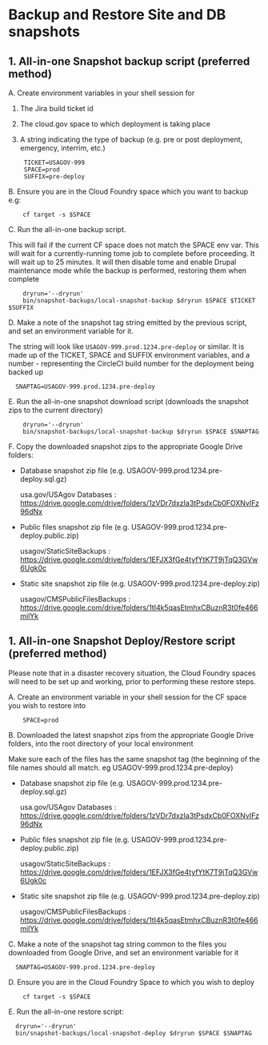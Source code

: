 # Backup and Restore Site and DB snapshots

## 1. All-in-one Snapshot backup script (preferred method)

A. Create environment variables in your shell session for

1. The Jira build ticket id

1. The cloud.gov space to which deployment is taking place

1. A string indicating the type of backup (e.g. pre or post deployment, emergency, interrim, etc.)

        TICKET=USAGOV-999
        SPACE=prod
        SUFFIX=pre-deploy

B. Ensure you are in the Cloud Foundry space which you want to backup e.g:

        cf target -s $SPACE

C. Run the all-in-one backup script.

This will fail if the current CF space does not match the SPACE env var. This will wait for a currently-running tome job to complete before proceeding. It will wait up to 25 minutes.  It will then disable tome and enable Drupal maintenance mode while the backup is performed, restoring them when complete

        dryrun='--dryrun'
        bin/snapshot-backups/local-snapshot-backup $dryrun $SPACE $TICKET $SUFFIX

D. Make a note of the snapshot tag string emitted by the previous script, and set an environment variable for it.

The string will look like ``USAGOV-999.prod.1234.pre-deploy`` or similar.  It is made up of the TICKET, SPACE and SUFFIX environment variables, and a number - representing the CircleCI build number for the deployment being backed up

      SNAPTAG=USAGOV-999.prod.1234.pre-deploy

E. Run the all-in-one snapshot download script (downloads the snapshot zips to the current directory)

        dryrun='--dryrun'
        bin/snapshot-backups/local-snapshot-backup $dryrun $SPACE $SNAPTAG

F. Copy the downloaded snapshot zips to the appropriate Google Drive folders:

- Database snapshot zip file (e.g. USAGOV-999.prod.1234.pre-deploy.sql.gz)

    usa.gov/USAgov Databases : https://drive.google.com/drive/folders/1zVDr7dxzIa3tPsdxCb0FOXNvIFz96dNx

- Public files snapshot zip file (e.g. USAGOV-999.prod.1234.pre-deploy.public.zip)

    usagov/StaticSiteBackups : https://drive.google.com/drive/folders/1EFJX3fGe4tyfYtK7T9jTqQ3GVw6Ugk0c

- Static site snapshot zip file (e.g. USAGOV-999.prod.1234.pre-deploy.zip)

    usagov/CMSPublicFilesBackups : https://drive.google.com/drive/folders/1tI4k5qasEtmhxCBuznR3t0fe466milYk

## 1. All-in-one Snapshot Deploy/Restore script (preferred method)

Please note that in a disaster recovery situation, the Cloud Foundry spaces will need to be set up and working, prior to performing these restore steps.

A. Create an environment variable in your shell session for the CF space you wish to restore into

        SPACE=prod

B. Downloaded the latest snapshot zips from the appropriate Google Drive folders, into the root directory of your local environment

Make sure each of the files has the same snapshot tag (the beginning of the file names should all match. eg USAGOV-999.prod.1234.pre-deploy)

- Database snapshot zip file (e.g. USAGOV-999.prod.1234.pre-deploy.sql.gz)

    usa.gov/USAgov Databases : https://drive.google.com/drive/folders/1zVDr7dxzIa3tPsdxCb0FOXNvIFz96dNx

- Public files snapshot zip file (e.g. USAGOV-999.prod.1234.pre-deploy.public.zip)

    usagov/StaticSiteBackups : https://drive.google.com/drive/folders/1EFJX3fGe4tyfYtK7T9jTqQ3GVw6Ugk0c

- Static site snapshot zip file (e.g. USAGOV-999.prod.1234.pre-deploy.zip)

    usagov/CMSPublicFilesBackups : https://drive.google.com/drive/folders/1tI4k5qasEtmhxCBuznR3t0fe466milYk

C. Make a note of the snapshot tag string common to the files you downloaded from Google Drive, and set an environment variable for it

      SNAPTAG=USAGOV-999.prod.1234.pre-deploy

D. Ensure you are in the Cloud Foundry Space to which you wish to deploy

        cf target -s $SPACE

E. Run the all-in-one restore script:

      dryrun='--dryrun'
      bin/snapshot-backups/local-snapshot-deploy $dryrun $SPACE $SNAPTAG
